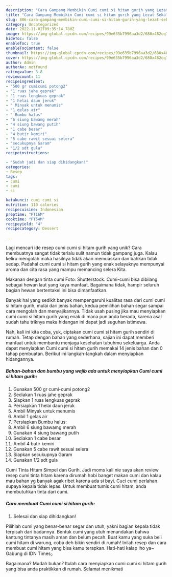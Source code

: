 ```yaml
---
description: "Cara Gampang Membikin Cumi cumi si hitam gurih yang Lezat Sekali"
title: "Cara Gampang Membikin Cumi cumi si hitam gurih yang Lezat Sekali"
slug: 806-cara-gampang-membikin-cumi-cumi-si-hitam-gurih-yang-lezat-sekali
category: Uncategorized
date: 2022-11-02T09:35:14.780Z
image: https://img-global.cpcdn.com/recipes/99e635b7996aa3d2/680x482cq70/cumi-cumi-si-hitam-gurih-foto-resep-utama.jpg
hideToc: false
enableToc: true
enableTocContent: false
thumbnail: https://img-global.cpcdn.com/recipes/99e635b7996aa3d2/680x482cq70/cumi-cumi-si-hitam-gurih-foto-resep-utama.jpg
cover: https://img-global.cpcdn.com/recipes/99e635b7996aa3d2/680x482cq70/cumi-cumi-si-hitam-gurih-foto-resep-utama.jpg
author: Admin
authorAv: notfound
ratingvalue: 3.8
reviewcount: 11
recipeingredient:
- "500 gr cumicumi potong2"
- "1 ruas jahe geprak"
- "1 ruas lengkuas geprak"
- "1 helai daun jeruk"
- " Minyak untuk menumis"
- "1 gelas air"
- " Bumbu halus"
- "6 siung bawamg merah"
- "4 siung bawang putih"
- "1 cabe besar"
- "4 butir kemiri"
- "5 cabe rawit sesuai selera"
- "secukupnya Garam"
- "1/2 sdt gula"
recipeinstructions:

- "Sudah jadi dan siap dihidangkan!"
categories:
- Resep
tags:
- cumi
- cumi
- si

katakunci: cumi cumi si 
nutrition: 110 calories
recipecuisine: Indonesian
preptime: "PT16M"
cooktime: "PT54M"
recipeyield: "4"
recipecategory: Dessert

---
```





Lagi mencari ide resep cumi cumi si hitam gurih yang unik? Cara membuatnya sangat tidak terlalu sulit namun tidak gampang juga. Kalau keliru mengolah maka hasilnya tidak akan memuaskan dan bahkan tidak sedap. Padahal cumi cumi si hitam gurih yang enak selayaknya mempunyai aroma dan cita rasa yang mampu memancing selera Kita.





Makanan dengan tinta cumi Foto: Shutterstock. Cumi-cumi bisa dibilang sebagai hewan laut yang kaya manfaat. Bagaimana tidak, hampir seluruh bagian hewan bertentakel ini bisa dimanfaatkan.

Banyak hal yang sedikit banyak mempengaruhi kualitas rasa dari cumi cumi si hitam gurih, mulai dari jenis bahan, kedua pemilihan bahan segar sampai cara mengolah dan menyajikannya. Tidak usah pusing jika mau menyiapkan cumi cumi si hitam gurih yang enak di mana pun anda berada, karena asal sudah tahu triknya maka hidangan ini dapat jadi suguhan istimewa.






Nah, kali ini kita coba, yuk, ciptakan cumi cumi si hitam gurih sendiri di rumah. Tetap dengan bahan yang sederhana, sajian ini dapat memberi manfaat untuk membantu menjaga kesehatan tubuhmu sekeluarga. Anda dapat menyiapkan Cumi cumi si hitam gurih memakai 14 jenis bahan dan 0 tahap pembuatan. Berikut ini langkah-langkah dalam menyiapkan hidangannya.

<!--inarticleads1-->

##### Bahan-bahan dan bumbu yang wajib ada untuk menyiapkan Cumi cumi si hitam gurih:

1. Gunakan 500 gr cumi-cumi potong2
1. Sediakan 1 ruas jahe geprak
1. Siapkan 1 ruas lengkuas geprak
1. Persiapkan 1 helai daun jeruk
1. Ambil  Minyak untuk menumis
1. Ambil 1 gelas air
1. Persiapkan  Bumbu halus:
1. Ambil 6 siung bawamg merah
1. Gunakan 4 siung bawang putih
1. Sediakan 1 cabe besar
1. Ambil 4 butir kemiri
1. Gunakan 5 cabe rawit sesuai selera
1. Siapkan secukupnya Garam
1. Gunakan 1/2 sdt gula


Cumi Tinta Hitam Simpel dan Gurih. Jadi moms kali nie saya akan review resep cumi tinta hitam karena dirumah hobi banget makan cumi dan kalau mau bahan yg banyak agak ribet karena ada si bayi. Cuci cumi perlahan supaya kepala tidak lepas. Untuk membuat tumis cumi hitam, anda membutuhkan tinta dari cumi. 

<!--inarticleads2-->

##### Cara membuat Cumi cumi si hitam gurih:


1. Selesai dan siap dihidangkan!

Pilihlah cumi yang benar-benar segar dan utuh, yakni bagian kepala tidak terpisah dari badannya. Bentuk cumi yang utuh menandakan bahwa kantung tintanya masih aman dan belum pecah. Buat kamu yang suka beli cumi hitam di warung, coba deh bikin sendiri di rumah! Inilah resep dan cara membuat cumi hitam yang bisa kamu terapkan. Hati-hati kalap lho ya~ Gabung di IDN Times;. 

Bagaimana? Mudah bukan? Itulah cara menyiapkan cumi cumi si hitam gurih yang bisa anda praktikkan di rumah. Selamat menikmati
